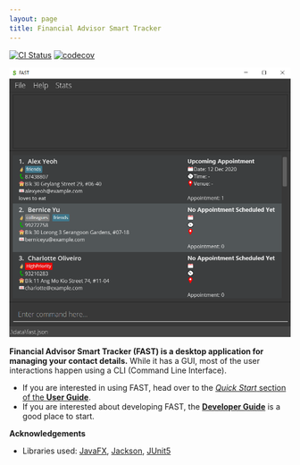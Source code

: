 ```yaml
---
layout: page
title: Financial Advisor Smart Tracker
---
```


[![CI Status](https://github.com/AY2122S1-CS2103T-T09-4/tp/workflows/Java%20CI/badge.svg)](https://github.com/AY2122S1-CS2103T-T09-4/tp/actions)
[![codecov](https://codecov.io/gh/AY2122S1-CS2103T-T09-4/tp/branch/master/graph/badge.svg?token=8G5QJLU0E0)](https://codecov.io/gh/AY2122S1-CS2103T-T09-4/tp)

![Ui](images/Ui.png)

**Financial Advisor Smart Tracker (FAST) is a desktop application for managing your contact details.** While it has a GUI, most of the user interactions happen using a CLI (Command Line Interface).

* If you are interested in using FAST, head over to the [_Quick Start_ section of the **User Guide**](UserGuide.html#quick-start).
* If you are interested about developing FAST, the [**Developer Guide**](DeveloperGuide.html) is a good place to start.


**Acknowledgements**

* Libraries used: [JavaFX](https://openjfx.io/), [Jackson](https://github.com/FasterXML/jackson), [JUnit5](https://github.com/junit-team/junit5)
